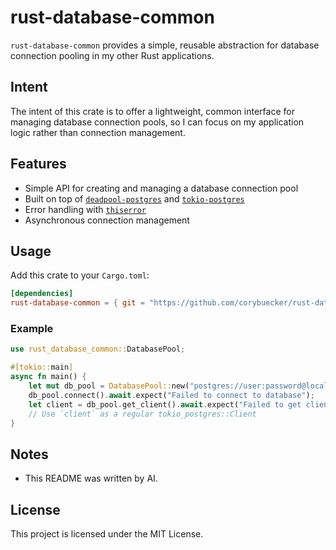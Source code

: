# rust-database-common

`rust-database-common` provides a simple, reusable abstraction for database connection pooling in my other Rust applications.

## Intent

The intent of this crate is to offer a lightweight, common interface for managing database connection pools, so I can focus on my application logic rather than connection management.

## Features

- Simple API for creating and managing a database connection pool
- Built on top of [`deadpool-postgres`](https://crates.io/crates/deadpool-postgres) and [`tokio-postgres`](https://crates.io/crates/tokio-postgres)
- Error handling with [`thiserror`](https://crates.io/crates/thiserror)
- Asynchronous connection management

## Usage

Add this crate to your `Cargo.toml`:

```toml
[dependencies]
rust-database-common = { git = "https://github.com/corybuecker/rust-database-common", branch = "main" }
```

### Example

```rust
use rust_database_common::DatabasePool;

#[tokio::main]
async fn main() {
    let mut db_pool = DatabasePool::new("postgres://user:password@localhost/dbname".to_string());
    db_pool.connect().await.expect("Failed to connect to database");
    let client = db_pool.get_client().await.expect("Failed to get client");
    // Use `client` as a regular tokio_postgres::Client
}
```

## Notes

- This README was written by AI.

## License

This project is licensed under the MIT License.
